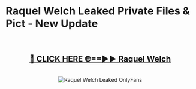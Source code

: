 # Raquel Welch Leaked Private Files & Pict - New Update
<br>
<div align="center">
<h2><a href="https://mediafilles.blogspot.com/?title=Raquel_Welch" rel="nofollow">🔴 CLICK HERE 🌐==►► Raquel Welch</a></h2>
<br>
<a href="https://mediafilles.blogspot.com/?title=Raquel_Welch" rel="nofollow" data-target="animated-image.originalLink"><img src="https://i.ibb.co.com/WyWwxjT/player-gif2.gif" alt="Raquel Welch Leaked OnlyFans" style="max-width: 100%; display: inline-block;" data-target="animated-image.originalImage"></a>
</div>
<br>